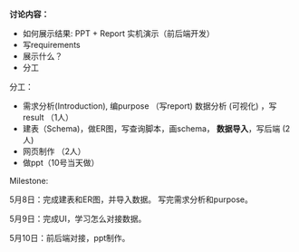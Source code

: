 **讨论内容：**

- 如何展示结果: 
  PPT + Report 
  实机演示（前后端开发）
- 写requirements
- 展示什么？
- 分工



分工：

- 需求分析(Introduction), 编purpose （写report) 数据分析 (可视化) ，写result  （1人）
- 建表（Schema)，做ER图，写查询脚本，画schema， **数据导入**，写后端 (2人) 
- 网页制作  （2人）
- 做ppt（10号当天做）





Milestone:

5月8日：完成建表和ER图，并导入数据。 写完需求分析和purpose。 

5月9日：完成UI，学习怎么对接数据。

5月10日：前后端对接，ppt制作。



